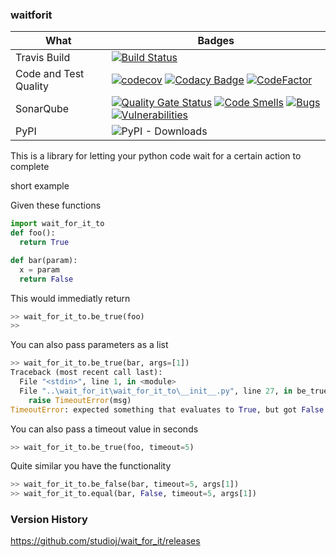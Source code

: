 ### waitforit

| What | Badges |
|------|--------|
| Travis Build | [![Build Status](https://travis-ci.com/studioj/wait_for_it.svg?branch=master)](https://travis-ci.com/studioj/wait_for_it) |
| Code and Test Quality | [![codecov](https://codecov.io/gh/studioj/wait_for_it/branch/master/graph/badge.svg)](https://codecov.io/gh/studioj/wait_for_it) [![Codacy Badge](https://api.codacy.com/project/badge/Grade/d3292d34dbfd4fae8e2427da3bb77198)](https://www.codacy.com/manual/studioj/wait_for_it?utm_source=github.com&amp;utm_medium=referral&amp;utm_content=studioj/wait_for_it&amp;utm_campaign=Badge_Grade) [![CodeFactor](https://www.codefactor.io/repository/github/studioj/wait_for_it/badge)](https://www.codefactor.io/repository/github/studioj/wait_for_it) |
| SonarQube | [![Quality Gate Status](https://sonarcloud.io/api/project_badges/measure?project=studioj_wait_for_it&metric=alert_status)](https://sonarcloud.io/dashboard?id=studioj_wait_for_it) [![Code Smells](https://sonarcloud.io/api/project_badges/measure?project=studioj_wait_for_it&metric=code_smells)](https://sonarcloud.io/dashboard?id=studioj_wait_for_it) [![Bugs](https://sonarcloud.io/api/project_badges/measure?project=studioj_wait_for_it&metric=bugs)](https://sonarcloud.io/dashboard?id=studioj_wait_for_it) [![Vulnerabilities](https://sonarcloud.io/api/project_badges/measure?project=studioj_wait_for_it&metric=vulnerabilities)](https://sonarcloud.io/dashboard?id=studioj_wait_for_it) |
| PyPI | ![PyPI - Downloads](https://img.shields.io/pypi/dw/wait_for_it_to?style=flat) |

This is a library for letting your python code wait for a certain action to complete

short example

Given these functions
```python
import wait_for_it_to
def foo():
  return True

def bar(param):
  x = param
  return False
```

This would immediatly return
```python
>> wait_for_it_to.be_true(foo)
>>
```

You can also pass parameters as a list
```python
>> wait_for_it_to.be_true(bar, args=[1])
Traceback (most recent call last):
  File "<stdin>", line 1, in <module>
  File "..\wait_for_it\wait_for_it_to\__init__.py", line 27, in be_true
    raise TimeoutError(msg)
TimeoutError: expected something that evaluates to True, but got False instead
```

You can also pass a timeout value in seconds
```python
>> wait_for_it_to.be_true(foo, timeout=5)
```
Quite similar you have the functionality
```python
>> wait_for_it_to.be_false(bar, timeout=5, args[1])
>> wait_for_it_to.equal(bar, False, timeout=5, args[1])
```
### Version History

<https://github.com/studioj/wait_for_it/releases>
